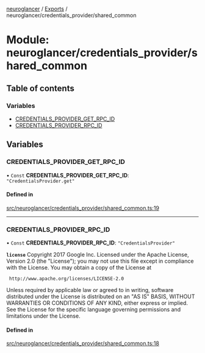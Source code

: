 [neuroglancer](../README.md) / [Exports](../modules.md) / neuroglancer/credentials\_provider/shared\_common

# Module: neuroglancer/credentials\_provider/shared\_common

## Table of contents

### Variables

- [CREDENTIALS\_PROVIDER\_GET\_RPC\_ID](neuroglancer_credentials_provider_shared_common.md#credentials_provider_get_rpc_id)
- [CREDENTIALS\_PROVIDER\_RPC\_ID](neuroglancer_credentials_provider_shared_common.md#credentials_provider_rpc_id)

## Variables

### CREDENTIALS\_PROVIDER\_GET\_RPC\_ID

• `Const` **CREDENTIALS\_PROVIDER\_GET\_RPC\_ID**: ``"CredentialsProvider.get"``

#### Defined in

[src/neuroglancer/credentials_provider/shared_common.ts:19](https://github.com/ActiveBrainAtlas2/neuroglancer/blob/034b457d/src/neuroglancer/credentials_provider/shared_common.ts#L19)

___

### CREDENTIALS\_PROVIDER\_RPC\_ID

• `Const` **CREDENTIALS\_PROVIDER\_RPC\_ID**: ``"CredentialsProvider"``

**`license`**
Copyright 2017 Google Inc.
Licensed under the Apache License, Version 2.0 (the "License");
you may not use this file except in compliance with the License.
You may obtain a copy of the License at

     http://www.apache.org/licenses/LICENSE-2.0

Unless required by applicable law or agreed to in writing, software
distributed under the License is distributed on an "AS IS" BASIS,
WITHOUT WARRANTIES OR CONDITIONS OF ANY KIND, either express or implied.
See the License for the specific language governing permissions and
limitations under the License.

#### Defined in

[src/neuroglancer/credentials_provider/shared_common.ts:18](https://github.com/ActiveBrainAtlas2/neuroglancer/blob/034b457d/src/neuroglancer/credentials_provider/shared_common.ts#L18)
